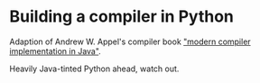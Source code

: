 # Building a compiler in Python

Adaption of Andrew W. Appel's compiler book ["modern compiler implementation in Java"](https://www.cs.princeton.edu/~appel/modern/java/).

Heavily Java-tinted Python ahead, watch out.
